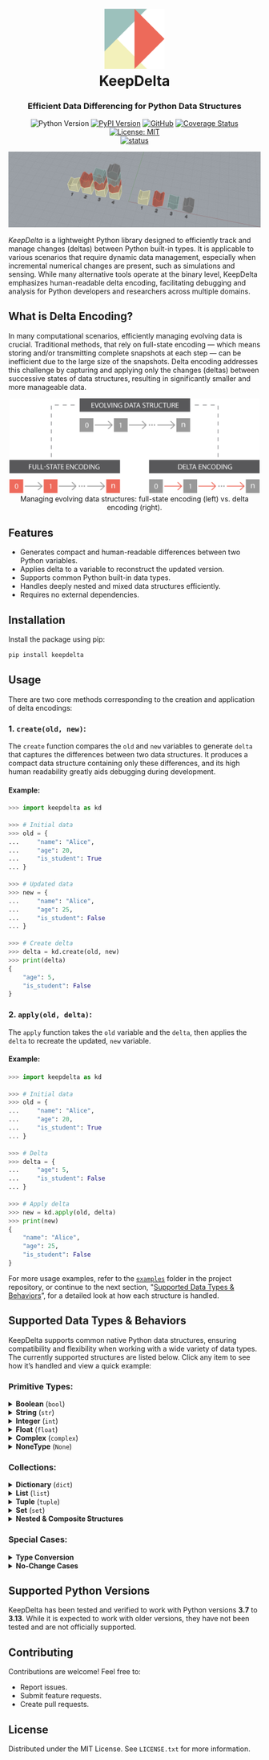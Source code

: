 <h1 align="center">
    <br>
    <img src="https://raw.githubusercontent.com/aslan-ng/keepdelta/refs/heads/main/assets/logo.png" alt="KeepDelta" width="120">
    <br>
    KeepDelta
</h1>

<h3 align="center">
    Efficient Data Differencing for Python Data Structures
</h3>

<div align="center">

![Python Version](https://img.shields.io/badge/python-≥3.7-blue)
[![PyPI Version](https://img.shields.io/pypi/v/keepdelta.svg)](https://pypi.org/project/keepdelta/)
[![GitHub](https://img.shields.io/badge/github-30363f?logo=github&logoColor=white)](https://github.com/aslan-ng/keepdelta)
[![Coverage Status](https://coveralls.io/repos/github/aslan-ng/keepdelta/badge.svg?branch=main)](https://coveralls.io/github/aslan-ng/keepdelta?branch=main)
[![License: MIT](https://img.shields.io/badge/license-MIT-yellow.svg)](https://opensource.org/licenses/MIT)
<br/>
[![status](https://joss.theoj.org/papers/fe9cc7429528b344b4b6561fdf674f45/status.svg)](https://joss.theoj.org/papers/fe9cc7429528b344b4b6561fdf674f45)

</div>

![Header Image](https://raw.githubusercontent.com/aslan-ng/keepdelta/refs/heads/main/assets/header.png)

*KeepDelta* is a lightweight Python library designed to efficiently track and manage changes (deltas) between Python built-in types. It is applicable to various scenarios  that require dynamic data management, especially when incremental numerical changes are present, such as simulations and sensing. While many alternative tools operate at the binary level, KeepDelta emphasizes human-readable delta encoding, facilitating debugging and analysis for Python developers and researchers across multiple domains.

## What is Delta Encoding?
In many computational scenarios, efficiently managing evolving data is crucial. Traditional methods, that rely on full-state encoding — which means storing and/or transmitting complete snapshots at each step — can be inefficient due to the large size of the snapshots. Delta encoding addresses this challenge by capturing and applying only the changes (deltas) between successive states of data structures, resulting in significantly smaller and more manageable data.

<div align="center">
    <img src="https://raw.githubusercontent.com/aslan-ng/keepdelta/refs/heads/main/assets/delta_encoding.png" alt="Comparison between traditional data management method and delta encoding." width="500">
    </br>
    Managing evolving data structures: full-state encoding (left) vs. delta encoding (right).
</div>

## Features
* Generates compact and human-readable differences between two Python variables.
* Applies delta to a variable to reconstruct the updated version.
* Supports common Python built-in data types.
* Handles deeply nested and mixed data structures efficiently.
* Requires no external dependencies.

## Installation
Install the package using pip:
```sh
pip install keepdelta
```

## Usage
There are two core methods corresponding to the creation and application of delta encodings:

### 1. `create(old, new)`:
The `create` function compares the `old` and `new` variables to generate `delta` that captures the differences between two data structures. It produces a compact data structure containing only these differences, and its high human readability greatly aids debugging during development.

#### Example:
```python
>>> import keepdelta as kd

>>> # Initial data
>>> old = {
...     "name": "Alice",
...     "age": 20,
...     "is_student": True
... }

>>> # Updated data
>>> new = {
...     "name": "Alice",
...     "age": 25,
...     "is_student": False
... }

>>> # Create delta
>>> delta = kd.create(old, new)
>>> print(delta)
{
    "age": 5,
    "is_student": False
}
```

### 2. `apply(old, delta)`:

The `apply` function takes the `old` variable and the `delta`, then applies the `delta` to recreate the updated, `new` variable.

#### Example:
```python
>>> import keepdelta as kd

>>> # Initial data
>>> old = {
...     "name": "Alice",
...     "age": 20,
...     "is_student": True
... }

>>> # Delta
>>> delta = {
...     "age": 5,
...     "is_student": False
... }

>>> # Apply delta
>>> new = kd.apply(old, delta)
>>> print(new)
{
    "name": "Alice",
    "age": 25,
    "is_student": False
}
```

For more usage examples, refer to the [`examples`](https://github.com/aslan-ng/KeepDelta/tree/main/examples) folder in the project repository, or continue to the next section, "[Supported Data Types & Behaviors](#supported-data-types--behaviors)”, for a detailed look at how each structure is handled.


## Supported Data Types & Behaviors
KeepDelta supports common native Python data structures, ensuring compatibility and flexibility when working with a wide variety of data types. The currently supported structures are listed below. Click any item to see how it’s handled and view a quick example:


### Primitive Types:
<details>
<summary>
    <b>Boolean</b> (<code>bool</code>)
</summary>
<br>

Since booleans have only two states, the delta is simply the new state (True or False).

#### Example:
```python
>>> import keepdelta as kd

>>> # Initial data
>>> old = False

>>> # Updated data
>>> new = True

>>> # Create delta
>>> delta = kd.create(old, new)
>>> print(delta)
True
```
<br>
</details>

<details>
<summary>
    <b>String</b> (<code>str</code>)
</summary>
<br>

The delta for strings is simply the new string value.

#### Example:
```python
>>> import keepdelta as kd

>>> # Initial data
>>> old = "hello"

>>> # Updated data
>>> new = "bye"

>>> # Create delta
>>> delta = kd.create(old, new)
>>> print(delta)
bye
```
<br>
</details>

<details>
<summary>
    <b>Integer</b> (<code>int</code>)
</summary>
<br>

For integers, the delta is computed as subtraction of values, yielding the offset to apply during reconstruction.

#### Example:
```python
>>> import keepdelta as kd

>>> # Initial data
>>> old = 42

>>> # Updated data
>>> new = 45

>>> # Create delta
>>> delta = kd.create(old, new)
>>> print(delta)
3
```
<br>
</details>

<details>
<summary>
    <b>Float</b> (<code>float</code>)
</summary>
<br>

For floats, the delta is computed as subtraction of values, yielding the offset to apply during reconstruction.

#### Example:
```python
>>> import keepdelta as kd

>>> # Initial data
>>> old = 3

>>> # Updated data
>>> new = 3.14

>>> # Create delta
>>> delta = kd.create(old, new)
>>> print(delta)
0.14
```
<br>
</details>

<details>
<summary>
    <b>Complex</b> (<code>complex</code>)
</summary>
<br>

For complex numbers, the delta is computed as subtraction of values, yielding the offset to apply during reconstruction.

#### Example:
```python
>>> import keepdelta as kd

>>> # Initial data
>>> old = 3+4j

>>> # Updated data
>>> new = 1+5j

>>> # Create delta
>>> delta = kd.create(old, new)
>>> print(delta)
(-2+1j)
```
<br>
</details>

<details>
<summary>
    <b>NoneType</b> (<code>None</code>)
</summary>
<br>

Since KeepDelta supports type change, it is possible to track the changes from `None` to other types or vise versa.

#### Example:
```python
>>> import keepdelta as kd

>>> # Initial data
>>> old = 1.62

>>> # Updated data
>>> new = None

>>> # Create delta
>>> delta = kd.create(old, new)
>>> print(delta)
None
```
<br>
</details>

### Collections:
<details>
<summary>
    <b>Dictionary</b> (<code>dict</code>)
</summary>
<br>

When diffing dictionaries, key-value pairs in the inputs are compared. The key removal is marked with the special token `__delete__`.

#### Example:
```python
>>> import keepdelta as kd

>>> # Initial data
>>> old = {
...     "location": "earth",
...     "age": 20,
...     "snacks": ["chocolate", "bananas"],
...     "student": True,
... }

>>> # Updated data
>>> new = {
...     "location": "mars",
...     "age": 30,
...     "snacks": ["chocolate", "bananas"],
...     "happy": True,
... }

>>> # Create delta
>>> delta = kd.create(old, new)
>>> print(delta)
{
    "location": "mars",  # Location changed from "earth" → "mars"
    "age": 10,  # Age increased by 10
    "student": "__delete__",  # The removed key
    "happy": True  # The newly added key
}
```
<br>
</details>

<details>
<summary>
    <b>List</b> (<code>list</code>)
</summary>
<br>

The delta for a list is a dictionary where each key is a list index and each value describes the change applied at that position; including a numerical offset (to adjust the original element) or `__delete__` (to remove it).

#### Example:
```python
>>> import keepdelta as kd

>>> # Initial data
>>> old = [2, 3, 5, 7]

>>> # Updated data
>>> new = [2, 3, 4]

>>> # Create delta
>>> delta = kd.create(old, new)
>>> print(delta)
{
    2: -1,  # Third element has been decreased by 1
    3: "__delete__"  # Fourth element has been deleted
}
```
<br>
</details>

<details>
<summary>
    <b>Tuple</b> (<code>tuple</code>)
</summary>
<br>

The delta for a tuple is a dictionary where each key is a list index and each value describes the change applied at that position; including a numerical offset (to adjust the original element) or `__delete__` (to remove it).

#### Example:
```python
>>> import keepdelta as kd

>>> # Initial data
>>> old = (2, 3, 5, 7)

>>> # Updated data
>>> new = (2, 3, 4)

>>> # Create delta
>>> delta = kd.create(old, new)
>>> print(delta)
{
    2: -1,  # Third element has been decreased by 1
    3: "__delete__"  # Fourth element has been deleted
}
```
<br>
</details>

<details>
<summary>
    <b>Set</b> (<code>set</code>)
</summary>
<br>

For sets, the delta is a dict with two special keys: `__add__` for items to add and `__remove__` for items to drop.

#### Example:
```python
>>> import keepdelta as kd

>>> # Initial data
>>> old = {1, 2, 3}

>>> # Updated data
>>> new = {2, 3, 5, 7}

>>> # Create delta
>>> delta = kd.create(old, new)
>>> print(delta)
{
    "__add__": {5, 7},  # Numbers added
    "__remove__": {1}  # Numbers removed
}
```
<br>
</details>

<details>
<summary>
    <b>Nested & Composite Structures</b>
</summary>
<br>

KeepDelta supports deeply nested combinations of variables, enabling structures like dictionaries of dictionaries, lists of sets, and other complex, interwoven data types.

#### Example:
```python
>>> import keepdelta as kd

>>> # Initial data
>>> old = {
...     "name": "Alice",
...     "age": 20,
...     "is_student": True,
...     "grades": [85.5, 90.0, 78],
...     "preferences": {
...         "drink": "soda",
...         "sports": {"football", "tennis"},
...     },
... }

>>> # Updated data
>>> new = {
...     "name": "Alice",
...     "age": 25,
...     "is_student": False,
...     "grades": [87, 90.0, 78, 92],
...     "preferences": {
...         "drink": "coffee",
...         "sports": {"football", "bodybuilding"},
...     },
... }

>>> # Create delta
>>> delta = kd.create(old, new)
>>> print(delta)
{
    "is_student": False,  # Changed from True → False
    "grades": {
        0: 87,  # Updated from 85.5 → 87
        3: 92  # New grade appended
    },
    "preferences": {
        "drink": "coffee",  # Switched from “soda” → "coffee"
        "sports": {
            "__add__": {"bodybuilding"},  # Sport added
            "__remove__": {"tennis"}  # Sport removed
        }
    },
    "age": 5  # Increased by 5
}
```
<br>
</details>

### Special Cases:
<details>
<summary>
    <b>Type Conversion</b>
</summary>
<br>

KeepDelta supports changing variables types. In that case, the delta is simply the new value.

#### Example:
```python
>>> import keepdelta as kd

>>> # Initial data
>>> old = "hello"

>>> # Updated data
>>> new = 3.14

>>> # Create delta
>>> delta = kd.create(old, new)
>>> print(delta)
3.14  # Type changed from string to float
```
<br>
</details>

<details>
<summary>
    <b>No‑Change Cases</b>
</summary>
<br>

If no differences are found between the two inputs, KeepDelta returns the special token `__nothing__`, indicating that no changes are needed.

#### Example:
```python
>>> import keepdelta as kd

>>> # Initial data
>>> old = "hello"

>>> # Updated data
>>> new = "hello"

>>> # Create delta
>>> delta = kd.create(old, new)
>>> print(delta)
"__nothing__"  # Both inputs are identical
```
<br>
</details>


## Supported Python Versions
KeepDelta has been tested and verified to work with Python versions **3.7** to **3.13**. While it is expected to work with older versions, they have not been tested and are not officially supported.

## Contributing
Contributions are welcome! Feel free to:
* Report issues.
* Submit feature requests.
* Create pull requests.

## License
Distributed under the MIT License. See `LICENSE.txt` for more information.